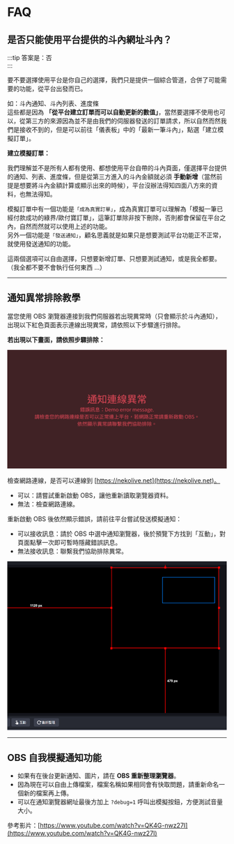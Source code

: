 # FAQ

## 是否只能使用平台提供的斗內網址斗內？

:::tip 答案是：否  
:::

要不要選擇使用平台是你自己的選擇，我們只是提供一個綜合管道，合併了可能需要的功能，從平台出發而已。
  
如：斗內通知、斗內列表、進度條  
這些都是因為 **「從平台建立訂單而可以自動更新的數值」**，當然要選擇不使用也可以，從第三方的來源因為並不是由我們的伺服器發送的訂單請求，所以自然而然我們是接收不到的，但是可以前往「儀表板」中的「最新一筆斗內」，點選「建立模擬訂單」。
  
**建立模擬訂單：**
  
我們理解並不是所有人都有使用、都想使用平台自帶的斗內頁面，僅選擇平台提供的通知、列表、進度條，但是從第三方進入的斗內金額就必須 **手動新增**（當然前提是想要將斗內金額計算或顯示出來的時候），平台沒辦法得知四面八方來的資料，也無法得知。  
  
模擬訂單中有一個功能是`「成為真實訂單」`，成為真實訂單可以理解為「模擬一筆已經付款成功的綠界/歐付寶訂單」，這筆訂單除非按下刪除，否則都會保留在平台之內，自然而然就可以使用上述的功能。  
另外一個功能是`「發送通知」`，顧名思義就是如果只是想要測試平台功能正不正常，就使用發送通知的功能。
  
這兩個選項可以自由選擇，只想要新增訂單、只想要測試通知，或是我全都要。（我全都不要不會執行任何東西 ...）

---

## 通知異常排除教學

當您使用 OBS 瀏覽器連接到我們伺服器若出現異常時（只會顯示於斗內通知），出現以下紅色頁面表示連線出現異常，請依照以下步驟進行排除。

**若出現以下畫面，請依照步驟排除：**  

![Image](/images/tool/alert-error-page.png)

檢查網路連線，是否可以連線到 [https://nekolive.net](https://nekolive.net)。
- 可以：請嘗試重新啟動 OBS，讓他重新讀取瀏覽器資料。
- 無法：檢查網路連線。

重新啟動 OBS 後依然顯示錯誤，請前往平台嘗試發送模擬通知：
- 可以接收訊息：請於 OBS 中選中通知瀏覽器，後於預覽下方找到「互動」，對頁面點擊一次即可暫時隱藏錯誤訊息。
- 無法接收訊息：聯繫我們協助排除異常。

![Image](/images/tool/alert-error-page-obs.png)

---

## OBS 自我模擬通知功能

- 如果有在後台更新通知、圖片，請在 **OBS 重新整理瀏覽器**。
- 因為現在可以自由上傳檔案，檔案名稱如果相同會有快取問題，請重新命名一個新的檔案再上傳。
- 可以在通知瀏覽器網址最後方加上 `?debug=1` 呼叫出模擬按鈕，方便測試音量大小。

參考影片：[https://www.youtube.com/watch?v=QK4G-nwz27I](https://www.youtube.com/watch?v=QK4G-nwz27I)